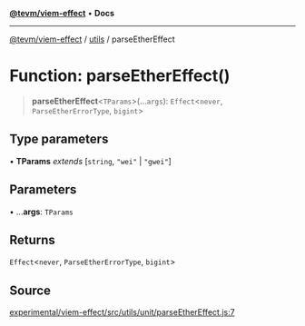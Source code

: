 [**@tevm/viem-effect**](../../README.md) • **Docs**

***

[@tevm/viem-effect](../../modules.md) / [utils](../README.md) / parseEtherEffect

# Function: parseEtherEffect()

> **parseEtherEffect**\<`TParams`\>(...`args`): `Effect`\<`never`, `ParseEtherErrorType`, `bigint`\>

## Type parameters

• **TParams** *extends* [`string`, `"wei"` \| `"gwei"`]

## Parameters

• ...**args**: `TParams`

## Returns

`Effect`\<`never`, `ParseEtherErrorType`, `bigint`\>

## Source

[experimental/viem-effect/src/utils/unit/parseEtherEffect.js:7](https://github.com/evmts/tevm-monorepo/blob/main/experimental/viem-effect/src/utils/unit/parseEtherEffect.js#L7)
